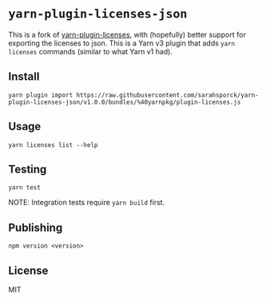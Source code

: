 # `yarn-plugin-licenses-json`

This is a fork of [yarn-plugin-licenses](https://github.com/mhassan1/yarn-plugin-licenses), with (hopefully) better support for exporting the licenses to json.
This is a Yarn v3 plugin that adds `yarn licenses` commands (similar to what Yarn v1 had).

## Install

```
yarn plugin import https://raw.githubusercontent.com/sarahsporck/yarn-plugin-licenses-json/v1.0.0/bundles/%40yarnpkg/plugin-licenses.js
```

## Usage

```shell script
yarn licenses list --help
```

## Testing

`yarn test`

NOTE: Integration tests require `yarn build` first.

## Publishing

`npm version <version>`

## License

MIT
